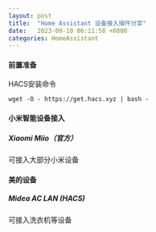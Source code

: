 ```yaml
---
layout: post
title:  "Home Assistant 设备接入插件分享"
date:   2023-09-10 06:11:58 +0800
categories: HomeAssistant
---
```


#### 前置准备

HACS安装命令

`wget -O - https://get.hacs.xyz | bash -`

#### 小米智能设备接入

##### Xiaomi Miio（官方）

可接入大部分小米设备

#### 美的设备

##### Midea AC LAN (HACS)

可接入洗衣机等设备
